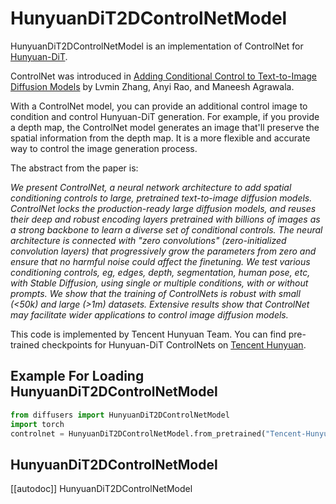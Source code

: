 <!--Copyright 2024 The HuggingFace Team and Tencent Hunyuan Team. All rights reserved.

Licensed under the Apache License, Version 2.0 (the "License"); you may not use this file except in compliance with
the License. You may obtain a copy of the License at

http://www.apache.org/licenses/LICENSE-2.0

Unless required by applicable law or agreed to in writing, software distributed under the License is distributed on
an "AS IS" BASIS, WITHOUT WARRANTIES OR CONDITIONS OF ANY KIND, either express or implied. See the License for the
specific language governing permissions and limitations under the License.
-->

# HunyuanDiT2DControlNetModel

HunyuanDiT2DControlNetModel is an implementation of ControlNet for [Hunyuan-DiT](https://arxiv.org/abs/2405.08748).

ControlNet was introduced in [Adding Conditional Control to Text-to-Image Diffusion Models](https://huggingface.co/papers/2302.05543) by Lvmin Zhang, Anyi Rao, and Maneesh Agrawala.

With a ControlNet model, you can provide an additional control image to condition and control Hunyuan-DiT generation. For example, if you provide a depth map, the ControlNet model generates an image that'll preserve the spatial information from the depth map. It is a more flexible and accurate way to control the image generation process.

The abstract from the paper is:

*We present ControlNet, a neural network architecture to add spatial conditioning controls to large, pretrained text-to-image diffusion models. ControlNet locks the production-ready large diffusion models, and reuses their deep and robust encoding layers pretrained with billions of images as a strong backbone to learn a diverse set of conditional controls. The neural architecture is connected with "zero convolutions" (zero-initialized convolution layers) that progressively grow the parameters from zero and ensure that no harmful noise could affect the finetuning. We test various conditioning controls, eg, edges, depth, segmentation, human pose, etc, with Stable Diffusion, using single or multiple conditions, with or without prompts. We show that the training of ControlNets is robust with small (<50k) and large (>1m) datasets. Extensive results show that ControlNet may facilitate wider applications to control image diffusion models.*

This code is implemented by Tencent Hunyuan Team. You can find pre-trained checkpoints for Hunyuan-DiT ControlNets on [Tencent Hunyuan](https://huggingface.co/Tencent-Hunyuan).

## Example For Loading HunyuanDiT2DControlNetModel

```py
from diffusers import HunyuanDiT2DControlNetModel
import torch
controlnet = HunyuanDiT2DControlNetModel.from_pretrained("Tencent-Hunyuan/HunyuanDiT-v1.1-ControlNet-Diffusers-Pose", torch_dtype=torch.float16)
```

## HunyuanDiT2DControlNetModel

[[autodoc]] HunyuanDiT2DControlNetModel